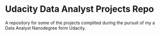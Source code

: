 # Udacity Data Analyst Projects Repo

A repository for some of the projects complited during the pursuit of my a Data Analyst Nanodegree form Udacity.

